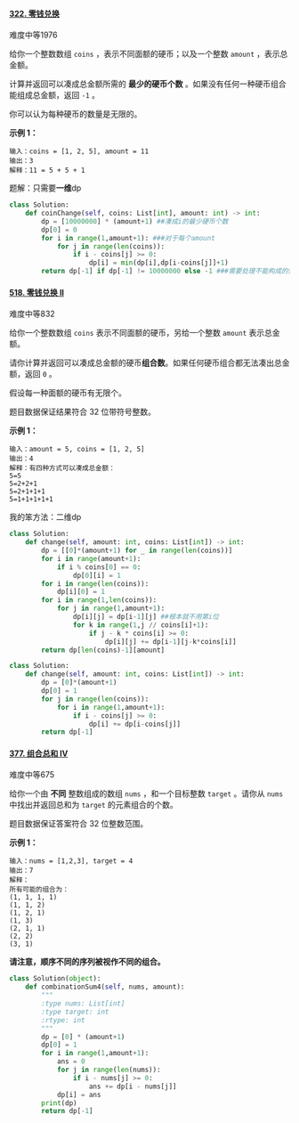 #### [322. 零钱兑换](https://leetcode.cn/problems/coin-change/)

难度中等1976

给你一个整数数组 `coins` ，表示不同面额的硬币；以及一个整数 `amount` ，表示总金额。

计算并返回可以凑成总金额所需的 **最少的硬币个数** 。如果没有任何一种硬币组合能组成总金额，返回 `-1` 。

你可以认为每种硬币的数量是无限的。

 

**示例 1：**

```
输入：coins = [1, 2, 5], amount = 11
输出：3 
解释：11 = 5 + 5 + 1
```



题解：只需要**一维**dp

```python
class Solution:
    def coinChange(self, coins: List[int], amount: int) -> int:
        dp = [10000000] * (amount+1) ##凑成i的最少硬币个数
        dp[0] = 0
        for i in range(1,amount+1): ###对于每个amount
            for j in range(len(coins)):
                if i - coins[j] >= 0:
                    dp[i] = min(dp[i],dp[i-coins[j]]+1)
        return dp[-1] if dp[-1] != 10000000 else -1 ###需要处理不能构成的情况
```



#### [518. 零钱兑换 II](https://leetcode.cn/problems/coin-change-2/)

难度中等832

给你一个整数数组 `coins` 表示不同面额的硬币，另给一个整数 `amount` 表示总金额。

请你计算并返回可以凑成总金额的硬币**组合数**。如果任何硬币组合都无法凑出总金额，返回 `0` 。

假设每一种面额的硬币有无限个。 

题目数据保证结果符合 32 位带符号整数。

 

**示例 1：**

```
输入：amount = 5, coins = [1, 2, 5]
输出：4
解释：有四种方式可以凑成总金额：
5=5
5=2+2+1
5=2+1+1+1
5=1+1+1+1+1
```

我的笨方法：二维dp

```python
class Solution:
    def change(self, amount: int, coins: List[int]) -> int:
        dp = [[0]*(amount+1) for _ in range(len(coins))]
        for i in range(amount+1):
            if i % coins[0] == 0:
                dp[0][i] = 1
        for i in range(len(coins)):
            dp[i][0] = 1
        for i in range(1,len(coins)):
            for j in range(1,amount+1):
                dp[i][j] = dp[i-1][j] ##根本就不用第i位
                for k in range(1,j // coins[i]+1):
                    if j - k * coins[i] >= 0:
                        dp[i][j] += dp[i-1][j-k*coins[i]]
        return dp[len(coins)-1][amount]
```



```python
class Solution:
    def change(self, amount: int, coins: List[int]) -> int:
        dp = [0]*(amount+1)
        dp[0] = 1
        for j in range(len(coins)):
            for i in range(1,amount+1):
                if i - coins[j] >= 0:
                    dp[i] += dp[i-coins[j]]
        return dp[-1]
```



#### [377. 组合总和 Ⅳ](https://leetcode.cn/problems/combination-sum-iv/)

难度中等675

给你一个由 **不同** 整数组成的数组 `nums` ，和一个目标整数 `target` 。请你从 `nums` 中找出并返回总和为 `target` 的元素组合的个数。

题目数据保证答案符合 32 位整数范围。

 

**示例 1：**

```
输入：nums = [1,2,3], target = 4
输出：7
解释：
所有可能的组合为：
(1, 1, 1, 1)
(1, 1, 2)
(1, 2, 1)
(1, 3)
(2, 1, 1)
(2, 2)
(3, 1)

```

**请注意，顺序不同的序列被视作不同的组合。**

```python
class Solution(object):
    def combinationSum4(self, nums, amount):
        """
        :type nums: List[int]
        :type target: int
        :rtype: int
        """
        dp = [0] * (amount+1)
        dp[0] = 1
        for i in range(1,amount+1):
            ans = 0
            for j in range(len(nums)):
                if i - nums[j] >= 0:
                    ans += dp[i - nums[j]]
            dp[i] = ans
        print(dp)
        return dp[-1]
```

